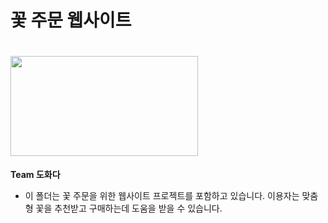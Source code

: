# 꽃 주문 웹사이트

# <img src="https://github.com/donggyunhuh/TeamProject_Flower/blob/main/%EB%A1%9C%EA%B3%A0%20%EC%82%AC%EC%A7%84/%EB%A1%9C%EA%B3%A0%20%EC%98%88%EC%8B%9C.png?raw=true" width="300" height="160"/>
 **Team 도화다**

- 이 폴더는 꽃 주문을 위한 웹사이트 프로젝트를 포함하고 있습니다. 이용자는 맞춤형 꽃을 추천받고 구매하는데 도움을 받을 수 있습니다.

